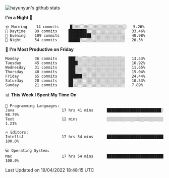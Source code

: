 
![hayunyun's github stats](https://github-readme-stats.vercel.app/api?username=hayunyun&show_icons=true)


<!--START_SECTION:waka-->
**I'm a Night 🦉** 

```text
🌞 Morning    14 commits     █░░░░░░░░░░░░░░░░░░░░░░░░   5.26% 
🌆 Daytime    89 commits     ████████░░░░░░░░░░░░░░░░░   33.46% 
🌃 Evening    109 commits    ██████████░░░░░░░░░░░░░░░   40.98% 
🌙 Night      54 commits     █████░░░░░░░░░░░░░░░░░░░░   20.3%

```
📅 **I'm Most Productive on Friday** 

```text
Monday       36 commits     ███░░░░░░░░░░░░░░░░░░░░░░   13.53% 
Tuesday      45 commits     ████░░░░░░░░░░░░░░░░░░░░░   16.92% 
Wednesday    31 commits     ███░░░░░░░░░░░░░░░░░░░░░░   11.65% 
Thursday     40 commits     ███░░░░░░░░░░░░░░░░░░░░░░   15.04% 
Friday       65 commits     ██████░░░░░░░░░░░░░░░░░░░   24.44% 
Saturday     28 commits     ██░░░░░░░░░░░░░░░░░░░░░░░   10.53% 
Sunday       21 commits     ██░░░░░░░░░░░░░░░░░░░░░░░   7.89%

```


📊 **This Week I Spent My Time On** 

```text
💬 Programming Languages: 
Java                     17 hrs 41 mins      ████████████████████████░   98.79% 
Text                     12 mins             ░░░░░░░░░░░░░░░░░░░░░░░░░   1.21%

🔥 Editors: 
IntelliJ                 17 hrs 54 mins      █████████████████████████   100.0%

💻 Operating System: 
Mac                      17 hrs 54 mins      █████████████████████████   100.0%

```


 Last Updated on 19/04/2022 18:48:15 UTC
<!--END_SECTION:waka-->

<!--
**hayunyun/hayunyun** is a ✨ _special_ ✨ repository because its `README.md` (this file) appears on your GitHub profile.

Here are some ideas to get you started:

- 🔭 I’m currently working on ...
- 🌱 I’m currently learning ...
- 👯 I’m looking to collaborate on ...
- 🤔 I’m looking for help with ...
- 💬 Ask me about ...
- 📫 How to reach me: ...
- 😄 Pronouns: ...
- ⚡ Fun fact: ...
-->
